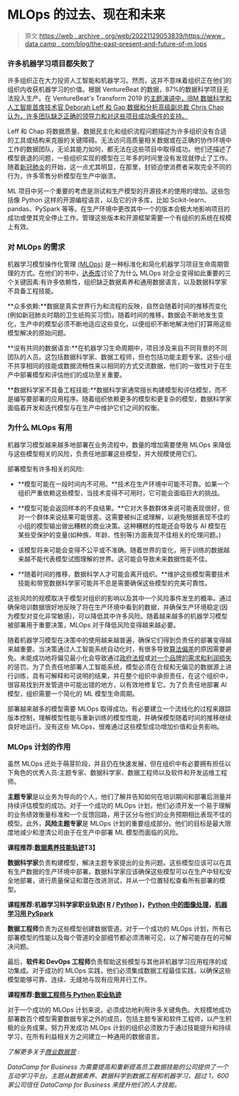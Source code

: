 # MLOps 的过去、现在和未来

> 原文:[https://web . archive . org/web/20221129053839/https://www . data camp . com/blog/the-past-present-and-future-of-m lops](https://web.archive.org/web/20221129053839/https://www.datacamp.com/blog/the-past-present-and-future-of-mlops)

### 许多机器学习项目都失败了

许多组织正在大力投资人工智能和机器学习。然而，这并不意味着组织正在他们的组织内收获机器学习的价值。根据 VentureBeat 的数据，87%的数据科学项目无法投入生产。在 VentureBeat's Transform 2019 的[主题演讲中，IBM 数据科学和人工智能首席技术官 Deborah Leff 和 Gap 数据和分析高级副总裁 Chris Chap 认为，许多团队缺乏正确的领导力和对这些项目成功条件的支持。](https://web.archive.org/web/20220813091356/https://www.youtube.com/watch?v=EzmTZlho-EI)

Leff 和 Chap 将数据质量、数据民主化和组织流程问题描述为许多组织没有合适的工具或结构来克服的关键障碍。无法访问高质量相关数据或在正确的协作环境中工作的数据团队，无论其能力如何，都无法在这些项目中取得成功。他们还描述了模型衰退的问题，一些组织实现的模型在三年多的时间里没有发现就停止了工作。随着[新冠肺炎](https://web.archive.org/web/20220813091356/https://tdwi.org/articles/2021/03/08/adv-all-covid-19-pandemic-accelerating-need-for-model-monitoring.aspx)的开始，这一点尤其明显，在那里，封锁迫使消费者采取完全不同的行为，许多零售分析模型在生产中崩溃。

ML 项目中另一个重要的考虑是测试和生产模型的开源技术的使用的增加。这些包括像 Python 这样的开源编程语言，以及它的许多库，比如 Scikit-learn、pandas、PySpark 等等。在生产环境中更改其中一个的版本会极大地影响项目的成功或使其完全停止工作。管理这些版本和开源框架需要一个有组织的系统在规模上有效。

### 对 MLOps 的需求

机器学习模型操作化管理 [(MLOps)](https://web.archive.org/web/20220813091356/https://www.datacamp.com/community/podcast/operationalizing-machine-learning-with-mlops) 是一种标准化和简化机器学习项目生命周期管理的方式。在他们的书中，[达泰库](https://web.archive.org/web/20220813091356/https://content.dataiku.com/oreilly-mlops)讨论了为什么 MLOps 对企业变得如此重要的三个关键因素:有许多依赖性，组织缺乏数据素养和通用数据语言，以及数据科学家不具备工程技能。

**众多依赖:**数据是真实世界行为和流程的反映，自然会随着时间的推移而变化(例如新冠肺炎时期的卫生纸购买习惯)。随着时间的推移，数据会不断地发生变化，生产中的模型必须不断地适应这些变化，以便组织不断地解决他们打算用这些模型解决的原始问题。

**没有共同的数据语言:**在机器学习生命周期中，项目涉及来自不同背景的不同团队的人员。这包括数据科学家、数据工程师，但也包括功能主题专家。这些小组不共享相同的技能或数据流畅性来以相同的方式交流数据，他们的一致性对于在生产中部署模型和评估他们的成功至关重要。

**数据科学家不具备工程技能:**数据科学家通常擅长构建模型和评估模型，而不是编写要部署的应用程序。随着组织依赖更多的模型和更复杂的模型，数据科学家面临着开发和迭代模型与在生产中维护它们之间的权衡。

### 为什么 MLOps 有用

机器学习模型越来越多地部署在业务流程中。数量的增加需要使用 MLOps 来降低与这些模型相关的风险，负责任地部署这些模型，并大规模使用它们。

部署模型有许多相关的风险:

*   **模型可能在一段时间内不可用。**技术在生产环境中可能不可靠。如果一个组织严重依赖这些模型，当技术变得不可用时，它可能会面临巨大的挑战。

*   **模型可能会返回样本的不良结果。**它对大多数群体来说可能表现很好，但对一个群体来说结果可能很差。这需要被纠正或理解，以避免根据表现不佳的小组的模型输出做出糟糕的商业决策。这种糟糕的性能还会导致与 AI 模型在某些受保护的变量(如种族、年龄、性别等)方面表现不佳相关的伦理问题。)

*   该模型将来可能会变得不公平或不准确。随着世界的变化，用于训练的数据越来越不能代表模型试图理解的世界。这可能会导致未来数据性能不佳。

*   **随着时间的推移，数据科学人才可能会离开组织。**维护这些模型需要技术技能和带宽数据科学家可能并不总是需要确保这些模型的完美可靠性。

这些风险的规模取决于模型对组织的影响以及其中一个风险事件发生的概率。通过确保培训数据很好地反映了将在生产环境中看到的数据，并确保生产环境稳定(因为模型对变化非常敏感)，可以降低其中许多风险。随着越来越多的机器学习模型被部署用于重要决策，MLOps 对于降低风险变得越来越必要。

随着机器学习模型在决策中的使用越来越普遍，确保它们得到负责任的部署变得越来越重要。当决策通过人工智能系统自动化时，有很多导致[算法偏差](https://web.archive.org/web/20220813091356/https://www.datacamp.com/resources/whitepapers/data-literacy-for-responsible-ai)的原因需要避免。未能成功地将偏见最小化会导致通过[政府法规](https://web.archive.org/web/20220813091356/https://www.theverge.com/2021/4/20/22393873/ftc-ai-machine-learning-race-gender-bias-legal-violation)或[对一个品牌的需求和利润损失](https://web.archive.org/web/20220813091356/https://papers.ssrn.com/sol3/papers.cfm?abstract_id=3654943)的惩罚。为了负责任地部署人工智能系统，模型必须在合规和无偏见的数据源上进行训练，具有可解释和可说明的结果，并在整个组织中承担责任，在这个组织中，很容易找到开发管道中可能出错的地方，以有效地修复它。为了负责任地部署 AI 模型，组织需要一个简化的 ML 模型生命周期。

部署越来越多的模型需要 MLOps 取得成功。有必要建立一个流线化的过程来跟踪版本控制，理解模型性能与重新训练的模型性能，并确保模型随着时间的推移继续良好地运行。没有这些 MLOps，很难通过这些模型成功增加价值和业务影响。

### MLOps 计划的作用

虽然 MLOps 还处于萌芽阶段，并且仍在快速发展，但在组织中有必要拥有担任以下角色的优秀人员:主题专家、数据科学家、数据工程师以及软件和开发运维工程师。

**主题专家**是以业务为导向的个人，他们了解并告知如何在培训期间和部署后测量并持续评估模型的成功。对于一个成功的 MLOps 计划，他们必须开发一个易于理解的业务绩效衡量标准和一个反馈回路，用于区分与他们的业务预期相比表现不佳的模型。此外，**风险主题专家**是 MLOps 计划的重要组成部分。他们的目标是最大限度地减少和澄清公司由于在生产中部署 ML 模型而面临的风险。

**课程推荐:[数据素养技能轨迹](https://web.archive.org/web/20220813091356/https://www.datacamp.com/tracks/data-literacy-fundamentals)T3】**

**数据科学家**负责构建模型，解决主题专家提出的业务问题。这些模型应该可以在具有生产数据的生产环境中部署。数据科学家应该确保这些模型可以在生产中轻松安全地部署，进行质量保证和潜在改进测试，并从一个位置轻松查看所有部署的模型。

**课程推荐:机器学习科学家职业轨迹( [R](https://web.archive.org/web/20220813091356/https://www.datacamp.com/tracks/machine-learning-scientist-with-r) / [Python](https://web.archive.org/web/20220813091356/https://www.datacamp.com/tracks/machine-learning-scientist-with-python) )，[Python 中的图像处理](https://web.archive.org/web/20220813091356/https://www.datacamp.com/courses/image-processing-in-python)，[机器学习用 PySpark](https://web.archive.org/web/20220813091356/https://www.datacamp.com/courses/machine-learning-with-pyspark)**

**数据工程师**负责为这些模型创建数据管道。对于一个成功的 MLOps 计划，所有已部署模型的性能以及每个管道的全部细节都必须清晰可见，以了解可能存在的可解决问题。

最后，**软件和 DevOps 工程师**负责帮助这些模型与其他非机器学习应用程序的成功集成。对于成功的 MLOps 实践，他们必须集成数据工程最佳实践，以确保这些模型能够可靠、连续、无缝地与现有应用并行工作。

**课程推荐:[数据工程师与 Python 职业轨迹](https://web.archive.org/web/20220813091356/https://www.datacamp.com/tracks/data-engineer-with-python)**

对于一个成功的 MLOps 计划来说，必须成功地利用许多关键角色。大规模地成功部署数百个模型需要数据专家之外的成员，包括主题专家和软件工程师，以产生积极的业务成果。努力开发成功 MLOps 计划的组织必须致力于通过技能提升和持续学习，在所有利益相关方之间建立一种通用的数据语言。

*了解更多关于[商业数据营](https://web.archive.org/web/20220813091356/https://www.datacamp.com/groups/business) :*

*DataCamp for Business 为需要提高和重新提高员工数据技能的公司提供了一个互动学习平台。主题从数据素养、数据科学到数据工程和机器学习，超过 1，600 家公司信任 DataCamp for Business 来提升他们的人才技能。*